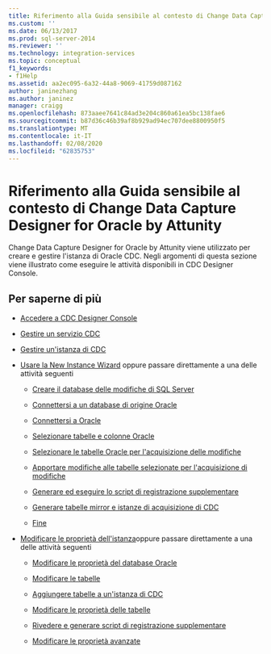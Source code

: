 ```yaml
---
title: Riferimento alla Guida sensibile al contesto di Change Data Capture Designer per Oracle di Attunity | Microsoft Docs
ms.custom: ''
ms.date: 06/13/2017
ms.prod: sql-server-2014
ms.reviewer: ''
ms.technology: integration-services
ms.topic: conceptual
f1_keywords:
- f1Help
ms.assetid: aa2ec095-6a32-44a8-9069-41759d087162
author: janinezhang
ms.author: janinez
manager: craigg
ms.openlocfilehash: 873aaee7641c84ad3e204c860a61ea5bc138fae6
ms.sourcegitcommit: b87d36c46b39af8b929ad94ec707dee8800950f5
ms.translationtype: MT
ms.contentlocale: it-IT
ms.lasthandoff: 02/08/2020
ms.locfileid: "62835753"
---
```

# <a name="change-data-capture-designer-for-oracle-by-attunity-f1-help-reference"></a>Riferimento alla Guida sensibile al contesto di Change Data Capture Designer for Oracle by Attunity
  Change Data Capture Designer for Oracle by Attunity viene utilizzato per creare e gestire l'istanza di Oracle CDC. Negli argomenti di questa sezione viene illustrato come eseguire le attività disponibili in CDC Designer Console.  
  
## <a name="what-do-you-want-to-do"></a>Per saperne di più  
  
-   [Accedere a CDC Designer Console](access-the-cdc-designer-console.md)  
  
-   [Gestire un servizio CDC](manage-a-cdc-service.md)  
  
-   [Gestire un'istanza di CDC](manage-a-cdc-instance.md)  
  
-   [Usare la New Instance Wizard](use-the-new-instance-wizard.md) oppure passare direttamente a una delle attività seguenti  
  
    -   [Creare il database delle modifiche di SQL Server](create-the-sql-server-change-database.md)  
  
    -   [Connettersi a un database di origine Oracle](connect-to-an-oracle-source-database.md)  
  
    -   [Connettersi a Oracle](connect-to-oracle.md)  
  
    -   [Selezionare tabelle e colonne Oracle](select-oracle-tables-and-columns.md)  
  
    -   [Selezionare le tabelle Oracle per l'acquisizione delle modifiche](select-oracle-tables-for-capturing-changes.md)  
  
    -   [Apportare modifiche alle tabelle selezionate per l'acquisizione di modifiche](make-changes-to-the-tables-selected-for-capturing-changes.md)  
  
    -   [Generare ed eseguire lo script di registrazione supplementare](generate-and-run-the-supplemental-logging-script.md)  
  
    -   [Generare tabelle mirror e istanze di acquisizione di CDC](generate-mirror-tables-and-cdc-capture-instances.md)  
  
    -   [Fine](finish.md)  
  
-   [Modificare le proprietà dell'istanza](edit-instance-properties.md)oppure passare direttamente a una delle attività seguenti  
  
    -   [Modificare le proprietà del database Oracle](edit-the-oracle-database-properties.md)  
  
    -   [Modificare le tabelle](edit-tables.md)  
  
    -   [Aggiungere tabelle a un'istanza di CDC](add-tables-to-a-cdc-instance.md)  
  
    -   [Modificare le proprietà delle tabelle](edit-the-table-properties.md)  
  
    -   [Rivedere e generare script di registrazione supplementare](review-and-generate-supplemental-logging-scripts.md)  
  
    -   [Modificare le proprietà avanzate](edit-the-advanced-properties.md)  
  
  
